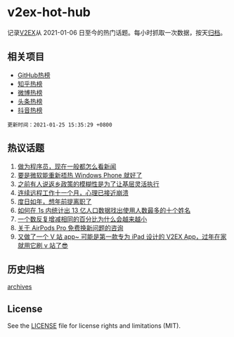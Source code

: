 # v2ex-hot-hub

 记录[V2EX](https://www.v2ex.com/)从 2021-01-06 日至今的热门话题。每小时抓取一次数据，按天[归档](archives)。
 
 ## 相关项目

- [GitHub热榜](https://github.com/lonnyzhang423/github-hot-hub)
- [知乎热榜](https://github.com/lonnyzhang423/zhihu-hot-hub)
- [微博热榜](https://github.com/lonnyzhang423/weibo-hot-hub)
- [头条热榜](https://github.com/lonnyzhang423/toutiao-hot-hub)
- [抖音热榜](https://github.com/lonnyzhang423/douyin-hot-hub)


 `更新时间：2021-01-25 15:35:29 +0800`

## 热议话题

1. [做为程序员，现在一般都怎么看新闻](https://www.v2ex.com/t/748028)
1. [要是微软能重新捂热 Windows Phone 就好了](https://www.v2ex.com/t/747994)
1. [之前有人说返乡政策的模糊性是为了让基层灵活执行](https://www.v2ex.com/t/747971)
1. [连续远程工作十一个月，心理已接近崩溃](https://www.v2ex.com/t/747977)
1. [度日如年，想年前提离职了](https://www.v2ex.com/t/748016)
1. [如何在 1s 内统计出 13 亿人口数据找出使用人数最多的十个姓名](https://www.v2ex.com/t/748059)
1. [一个数反复增减相同的百分比为什么会越来越小](https://www.v2ex.com/t/748021)
1. [关于 AirPods Pro 免费换新问题的咨询](https://www.v2ex.com/t/747887)
1. [又做了一个 V 站 app~ 可能是第一款专为 iPad 设计的 V2EX App，过年在家就用它刷 v 站了😎](https://www.v2ex.com/t/748037)

## 历史归档

[archives](archives)

## License

See the [LICENSE](LICENSE) file for license rights and limitations (MIT).
